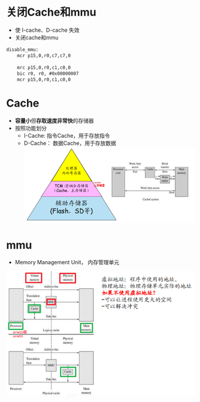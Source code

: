 # 关闭Cache和mmu
- 使 I-cache、D-cache 失效
- 关闭cache和mmu
```
disable_mmu:
	mcr p15,0,r0,c7,c7,0
	
	mrc p15,0,r0,c1,c0,0
	bic r0, r0, #0x00000007
	mcr p15,0,r0,c1,c0,0
```

# Cache
- **容量小**但**存取速度非常快**的存储器
- 按照功能划分
	- I-Cache: 指令Cache，用于存放指令
	- D-Cache： 数据Cache，用于存放数据
![](../photo/Pasted%20image%2020230423155512.png)
# mmu
- Memory Management Unit， 内存管理单元

![](../photo/Pasted%20image%2020230423160517.png)

